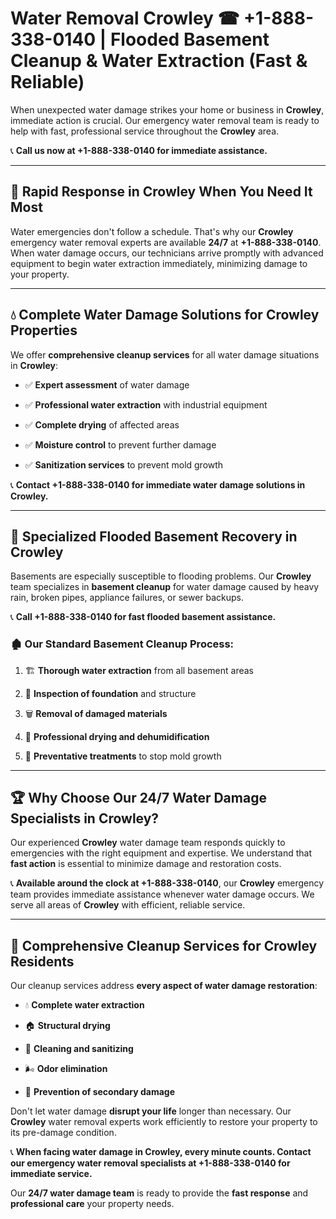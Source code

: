 # Water Removal Crowley ☎ +1-888-338-0140 | Flooded Basement Cleanup & Water Extraction (Fast & Reliable)

When unexpected water damage strikes your home or business in **Crowley**, immediate action is crucial. Our emergency water removal team is ready to help with fast, professional service throughout the **Crowley** area. 

📞 **Call us now at +1-888-338-0140 for immediate assistance.**
---
## 🚀 Rapid Response in Crowley When You Need It Most
Water emergencies don't follow a schedule. That's why our **Crowley** emergency water removal experts are available **24/7** at **+1-888-338-0140**. When water damage occurs, our technicians arrive promptly with advanced equipment to begin water extraction immediately, minimizing damage to your property.
---
## 💧 Complete Water Damage Solutions for Crowley Properties
We offer **comprehensive cleanup services** for all water damage situations in **Crowley**:
- ✅ **Expert assessment** of water damage  
- ✅ **Professional water extraction** with industrial equipment  
- ✅ **Complete drying** of affected areas  
- ✅ **Moisture control** to prevent further damage  
- ✅ **Sanitization services** to prevent mold growth  
📞 **Contact +1-888-338-0140 for immediate water damage solutions in Crowley.**
---
## 🌊 Specialized Flooded Basement Recovery in Crowley
Basements are especially susceptible to flooding problems. Our **Crowley** team specializes in **basement cleanup** for water damage caused by heavy rain, broken pipes, appliance failures, or sewer backups. 
📞 **Call +1-888-338-0140 for fast flooded basement assistance.**
### 🏚️ Our Standard Basement Cleanup Process:
1. 🏗️ **Thorough water extraction** from all basement areas  
2. 🔎 **Inspection of foundation** and structure  
3. 🗑️ **Removal of damaged materials**  
4. 💨 **Professional drying and dehumidification**  
5. 🚫 **Preventative treatments** to stop mold growth  
---
## 🏆 Why Choose Our 24/7 Water Damage Specialists in Crowley?
Our experienced **Crowley** water damage team responds quickly to emergencies with the right equipment and expertise. We understand that **fast action** is essential to minimize damage and restoration costs.
📞 **Available around the clock at +1-888-338-0140**, our **Crowley** emergency team provides immediate assistance whenever water damage occurs. We serve all areas of **Crowley** with efficient, reliable service.
---
## 🧹 Comprehensive Cleanup Services for Crowley Residents
Our cleanup services address **every aspect of water damage restoration**:
- 💧 **Complete water extraction**  
- 🏠 **Structural drying**  
- 🧼 **Cleaning and sanitizing**  
- 🌬️ **Odor elimination**  
- 🚫 **Prevention of secondary damage**  
Don't let water damage **disrupt your life** longer than necessary. Our **Crowley** water removal experts work efficiently to restore your property to its pre-damage condition.
📞 **When facing water damage in Crowley, every minute counts. Contact our emergency water removal specialists at +1-888-338-0140 for immediate service.**
Our **24/7 water damage team** is ready to provide the **fast response** and **professional care** your property needs.
